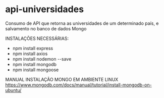 # api-universidades
Consumo de API que retorna as universidades de um determinado país, e salvamento no banco de dados Mongo

INSTALAÇÕES NECESSÁRIAS:

- npm install express
- npm install axios
- npm install nodemon --save
- npm install mongodb
- npm install mongoose


MANUAL INSTALAÇÃO MONGO EM AMBIENTE LINUX 
https://www.mongodb.com/docs/manual/tutorial/install-mongodb-on-ubuntu/